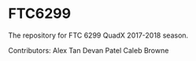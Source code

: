 # FTC6299
The repository for FTC 6299 QuadX 2017-2018 season. 

Contributors:
Alex Tan
Devan Patel 
Caleb Browne
